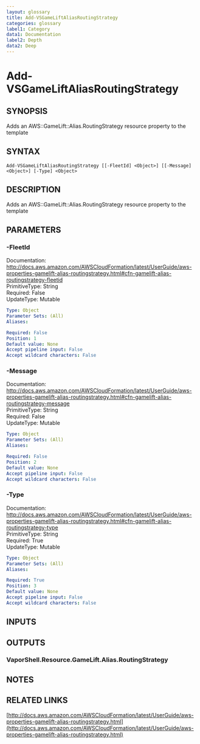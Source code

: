 ```yaml
---
layout: glossary
title: Add-VSGameLiftAliasRoutingStrategy
categories: glossary
label1: Category
data1: Documentation
label2: Depth
data2: Deep
---
```


# Add-VSGameLiftAliasRoutingStrategy

## SYNOPSIS
Adds an AWS::GameLift::Alias.RoutingStrategy resource property to the template

## SYNTAX

```
Add-VSGameLiftAliasRoutingStrategy [[-FleetId] <Object>] [[-Message] <Object>] [-Type] <Object>
```

## DESCRIPTION
Adds an AWS::GameLift::Alias.RoutingStrategy resource property to the template

## PARAMETERS

### -FleetId
Documentation: http://docs.aws.amazon.com/AWSCloudFormation/latest/UserGuide/aws-properties-gamelift-alias-routingstrategy.html#cfn-gamelift-alias-routingstrategy-fleetid    
PrimitiveType: String    
Required: False    
UpdateType: Mutable

```yaml
Type: Object
Parameter Sets: (All)
Aliases: 

Required: False
Position: 1
Default value: None
Accept pipeline input: False
Accept wildcard characters: False
```

### -Message
Documentation: http://docs.aws.amazon.com/AWSCloudFormation/latest/UserGuide/aws-properties-gamelift-alias-routingstrategy.html#cfn-gamelift-alias-routingstrategy-message    
PrimitiveType: String    
Required: False    
UpdateType: Mutable

```yaml
Type: Object
Parameter Sets: (All)
Aliases: 

Required: False
Position: 2
Default value: None
Accept pipeline input: False
Accept wildcard characters: False
```

### -Type
Documentation: http://docs.aws.amazon.com/AWSCloudFormation/latest/UserGuide/aws-properties-gamelift-alias-routingstrategy.html#cfn-gamelift-alias-routingstrategy-type    
PrimitiveType: String    
Required: True    
UpdateType: Mutable

```yaml
Type: Object
Parameter Sets: (All)
Aliases: 

Required: True
Position: 3
Default value: None
Accept pipeline input: False
Accept wildcard characters: False
```

## INPUTS

## OUTPUTS

### VaporShell.Resource.GameLift.Alias.RoutingStrategy

## NOTES

## RELATED LINKS

[http://docs.aws.amazon.com/AWSCloudFormation/latest/UserGuide/aws-properties-gamelift-alias-routingstrategy.html](http://docs.aws.amazon.com/AWSCloudFormation/latest/UserGuide/aws-properties-gamelift-alias-routingstrategy.html)

